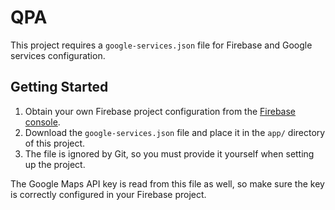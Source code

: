 # QPA

This project requires a `google-services.json` file for Firebase and Google services configuration.

## Getting Started

1. Obtain your own Firebase project configuration from the [Firebase console](https://console.firebase.google.com/).
2. Download the `google-services.json` file and place it in the `app/` directory of this project.
3. The file is ignored by Git, so you must provide it yourself when setting up the project.


The Google Maps API key is read from this file as well, so make sure the key is correctly configured in your Firebase project.
